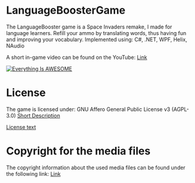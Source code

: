 # LanguageBoosterGame
The LanguageBooster game is a Space Invaders remake, I made for language learners. Refill your ammo by translating words, thus having fun and improving your vocabulary.  Implemented using: C#, .NET, WPF, Helix, NAudio

A short in-game video can be found on the YouTube: [Link](https://www.youtube.com/watch?v=Sqd_w14mmiY)

[![Everything Is AWESOME](https://github.com/BujakiAttila/LanguageBoosterGame/blob/master/snapshot.jpg?raw=true "YouTube video - Click to Watch!")](https://www.youtube.com/watch?v=Sqd_w14mmiY)

# License
The game is licensed under: GNU Affero General Public License v3 (AGPL-3.0)
[Short Description](https://tldrlegal.com/license/gnu-affero-general-public-license-v3-(agpl-3.0))

[License text](https://github.com/BujakiAttila/LanguageBoosterGame/blob/master/LICENSE.md)

# Copyright for the media files
The copyright information about the used media files can be found under the following link:
[Link](https://github.com/BujakiAttila/LanguageBoosterGame/blob/master/COPYRIGHT%20-%20MEDIA.md)
